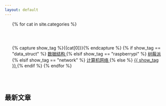 ```yaml
---
layout: default
---
```


<body>
  <div class="index-wrapper">
    <div class="aside">
      <div class="info-card">
          <div align="left">
            <ul class="categories-list">
              {% for cat in site.categories %}
                 <h3>&nbsp;</h3>
                 {% capture show_tag %}{{cat[0]}}{% endcapture %}
                 {% if show_tag == "data_struct" %}
                    <a href="数据结构" class="title"> 数据结构 </a>
                 {% elsif show_tag == "raspberrypi" %}
                    <a href="树莓派" class="title"> 树莓派 </a>
                 {% elsif show_tag == "network" %}
                    <a href="计算机网络" class="title"> 计算机网络 </a>
                 {% else %}
                    <a href="{{ show_tag }}" class="title"> {{ show_tag }} </a>
                 {% endif %}
              {% endfor %}
            </ul>
          </div>
          <div class="new-article">
          <br/><br/>
          <h2>最新文章</h2>
          </div>
        </div>
      <div id="particles-js">
      </div>
    </div>
    <!-- 正文 -->
    <div>
    </div>
  </div>
</body>
